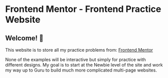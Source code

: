# Frontend Mentor - Frontend Practice Website

## Welcome! 👋

This website is to store all my practice problems from:
[Frontend Mentor](https://www.frontendmentor.io)

None of the examples will be interactive but simply for practice with different designs.
My goal is to start at the Newbie level of the site and work my way up to Guru to build much more complicated multi-page websites.
